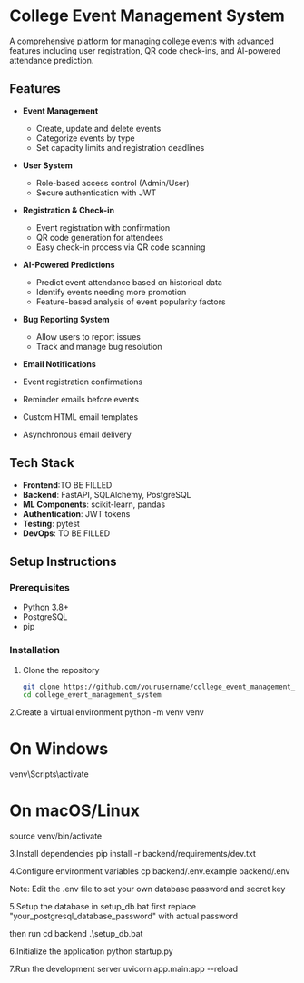 # College Event Management System

A comprehensive platform for managing college events with advanced features including user registration, QR code check-ins, and AI-powered attendance prediction.

## Features

- **Event Management**
  - Create, update and delete events
  - Categorize events by type
  - Set capacity limits and registration deadlines

- **User System**
  - Role-based access control (Admin/User)
  - Secure authentication with JWT

- **Registration & Check-in**
  - Event registration with confirmation
  - QR code generation for attendees
  - Easy check-in process via QR code scanning

- **AI-Powered Predictions**
  - Predict event attendance based on historical data
  - Identify events needing more promotion
  - Feature-based analysis of event popularity factors

- **Bug Reporting System**
  - Allow users to report issues
  - Track and manage bug resolution
    
 - **Email Notifications**
  - Event registration confirmations
  - Reminder emails before events
  - Custom HTML email templates
  - Asynchronous email delivery 

## Tech Stack

- **Frontend**:TO BE FILLED
- **Backend**: FastAPI, SQLAlchemy, PostgreSQL
- **ML Components**: scikit-learn, pandas
- **Authentication**: JWT tokens
- **Testing**: pytest
- **DevOps**: TO BE FILLED


## Setup Instructions

### Prerequisites
- Python 3.8+
- PostgreSQL
- pip

### Installation

1. Clone the repository
   ```bash
   git clone https://github.com/yourusername/college_event_management_system.git
   cd college_event_management_system

2.Create a virtual environment
python -m venv venv

# On Windows
venv\Scripts\activate
# On macOS/Linux
source venv/bin/activate

3.Install dependencies
pip install -r backend/requirements/dev.txt

4.Configure environment variables
cp backend/.env.example backend/.env

Note: Edit the .env file to set your own database password and secret key

5.Setup the database
in setup_db.bat first replace  "your_postgresql_database_password" with actual password

then run
cd backend
.\setup_db.bat

6.Initialize the application
python startup.py

7.Run the development server
uvicorn app.main:app --reload
